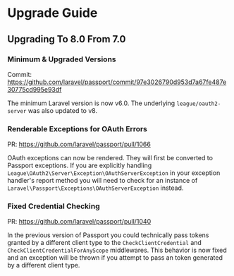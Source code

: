 # Upgrade Guide

## Upgrading To 8.0 From 7.0

### Minimum & Upgraded Versions

Commit: https://github.com/laravel/passport/commit/97e3026790d953d7a67fe487e30775cd995e93df

The minimum Laravel version is now v6.0. The underlying `league/oauth2-server` was also updated to v8.

### Renderable Exceptions for OAuth Errors

PR: https://github.com/laravel/passport/pull/1066

OAuth exceptions can now be rendered. They will first be converted to Passport exceptions. If you are explicitly handling `League\OAuth2\Server\Exception\OAuthServerException` in your exception handler's report method you will need to check for an instance of `Laravel\Passport\Exceptions\OAuthServerException` instead.

### Fixed Credential Checking

PR: https://github.com/laravel/passport/pull/1040

In the previous version of Passport you could technically pass tokens granted by a different client type to the `CheckClientCredential` and `CheckClientCredentialForAnyScope` middlewares. This behavior is now fixed and an exception will be thrown if you attempt to pass an token generated by a different client type.

